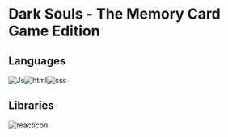# Dark Souls - The Memory Card Game Edition

<h2>Languages</h2>

![Js](https://user-images.githubusercontent.com/89555954/209575699-e4cef2bb-82b0-4940-af3c-8dcba065bea7.png)![html](https://user-images.githubusercontent.com/89555954/209575751-b5fd3263-7175-4115-b2d2-fd8b077156bb.png)![css](https://user-images.githubusercontent.com/89555954/209575831-235980a4-c906-40cc-9c78-e5e9390d50ef.png)



<h2>Libraries</h2>

![reacticon](https://user-images.githubusercontent.com/89555954/209575594-90c62563-290f-48f7-ad3e-d8dd2b9b59aa.png)
